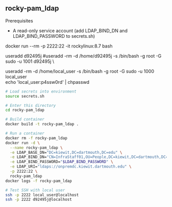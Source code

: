 ## rocky-pam_ldap

Prerequisites
- A read-only service account (add LDAP_BIND_DN and LDAP_BIND_PASSWORD to secrets.sh)

docker run --rm -p 2222:22 -it rockylinux:8.7 bash

useradd d92495j
#useradd -rm -d /home/d92495j -s /bin/bash -g root -G sudo -u 1001 d92495j \

useradd -rm -d /home/local_user -s /bin/bash -g root -G sudo -u 1000 local_user \
echo 'local_user:p4ssw0rd' | chpasswd

```sh
# Load secrets into environment
source secrets.sh

# Enter this directory
cd rocky-pam_ldap

# Build container
docker build -t rocky-pam_ldap .

# Run a container
docker rm -f rocky-pam_ldap
docker run -d \
  --name rocky-pam_ldap \
  -e LDAP_BASE_DN="DC=kiewit,DC=dartmouth,DC=edu" \
  -e LDAP_BIND_DN="CN=InfraStaff01,OU=People,DC=kiewit,DC=dartmouth,DC=edu" \
  -e LDAP_BIND_PASSWORD="$LDAP_BIND_PASSWORD" \
  -e LDAP_URI="ldaps://onpremdc.kiewit.dartmouth.edu" \
  -p 2222:22 \
  rocky-pam_ldap
docker logs -f rocky-pam_ldap

# Test SSH with local user
ssh -p 2222 local_user@localhost
ssh -p 2222 d92495j@localhost
```